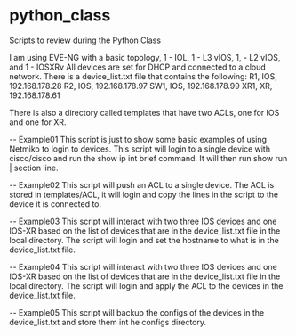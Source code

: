 # python_class
Scripts to review during the Python Class

I am using EVE-NG with a basic topology, 1 - IOL, 1 - L3 vIOS, 1, - L2 vIOS, and 1 - IOSXRv
All devices are set for DHCP and connected to a cloud network.  There is a device_list.txt
file that contains the following:
R1, IOS, 192.168.178.28
R2, IOS, 192.168.178.97
SW1, IOS, 192.168.178.99
XR1, XR, 192.168.178.61

There is also a directory called templates that have two ACLs, one for IOS and one for XR.

-- Example01
This script is just to show some basic examples of using Netmiko to login to devices.
This script will login to a single device with cisco/cisco and run the show ip int brief
command.  It will then run show run | section line.


-- Example02
This script will push an ACL to a single device.  The ACL is stored in templates/ACL,
it will login and copy the lines in the script to the device it is connected to.

-- Example03
This script will interact with two three IOS devices and one IOS-XR based on the 
list of devices that are in the device_list.txt file in the local directory.
The script will login and set the hostname to what is in the device_list.txt file.


-- Example04
This script will interact with two three IOS devices and one IOS-XR based on the 
list of devices that are in the device_list.txt file in the local directory.
The script will login and apply the ACL to the devices in the device_list.txt file.


-- Example05
This script will backup the configs of the devices in the device_list.txt and 
store them int he configs directory.
